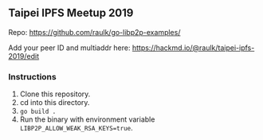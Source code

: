 ## Taipei IPFS Meetup 2019

Repo: https://github.com/raulk/go-libp2p-examples/

Add your peer ID and multiaddr here: https://hackmd.io/@raulk/taipei-ipfs-2019/edit

### Instructions

1. Clone this repository.
2. cd into this directory.
3. `go build .`
4. Run the binary with environment variable `LIBP2P_ALLOW_WEAK_RSA_KEYS=true`.